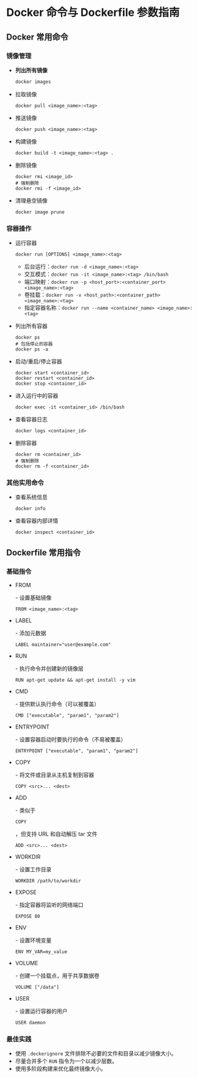 # Docker 命令与 Dockerfile 参数指南

## Docker 常用命令

### 镜像管理

- **列出所有镜像**
  
  ```bash
  docker images

- 拉取镜像

  

  ```
  docker pull <image_name>:<tag>
  ```

- 推送镜像

  

  ```
  docker push <image_name>:<tag>
  ```

- 构建镜像

  

  ```
  docker build -t <image_name>:<tag> .
  ```

- 删除镜像

  

  ```
  docker rmi <image_id>
  # 强制删除
  docker rmi -f <image_id>
  ```

- 清理悬空镜像

  

  ```
  docker image prune
  ```

### 容器操作

- 运行容器

  

  ```
  docker run [OPTIONS] <image_name>:<tag>
  ```

  - 后台运行：`docker run -d <image_name>:<tag>`
  - 交互模式：`docker run -it <image_name>:<tag> /bin/bash`
  - 端口映射：`docker run -p <host_port>:<container_port> <image_name>:<tag>`
  - 卷挂载：`docker run -v <host_path>:<container_path> <image_name>:<tag>`
  - 指定容器名称：`docker run --name <container_name> <image_name>:<tag>`

- 列出所有容器

  ```
  docker ps
  # 包括停止的容器
  docker ps -a
  ```

- 启动/重启/停止容器

  ```
  docker start <container_id>
  docker restart <container_id>
  docker stop <container_id>
  ```

- 进入运行中的容器

  ```
  docker exec -it <container_id> /bin/bash
  ```

- 查看容器日志

  ```
  docker logs <container_id>
  ```

- 删除容器

  ```
  docker rm <container_id>
  # 强制删除
  docker rm -f <container_id>
  ```

### 其他实用命令

- 查看系统信息

  ```
  docker info
  ```

- 查看容器内部详情

  ```
  docker inspect <container_id>
  ```

## Dockerfile 常用指令

### 基础指令

- FROM

  \- 设置基础镜像

  ```
  FROM <image_name>:<tag>
  ```

- LABEL

  \- 添加元数据

  ```
  LABEL maintainer="user@example.com"
  ```

- RUN

  \- 执行命令并创建新的镜像层

  ```
  RUN apt-get update && apt-get install -y vim
  ```

- CMD

  \- 提供默认执行命令（可以被覆盖）

  ```
  CMD ["executable", "param1", "param2"]
  ```

- ENTRYPOINT

  \- 设置容器启动时要执行的命令（不易被覆盖）

  ```
  ENTRYPOINT ["executable", "param1", "param2"]
  ```

- COPY

  \- 将文件或目录从主机复制到容器

  ```
  COPY <src>... <dest>
  ```

- ADD

  \- 类似于

  ```
  COPY
  ```

  ，但支持 URL 和自动解压 tar 文件

  ```
  ADD <src>... <dest>
  ```

- WORKDIR

  \- 设置工作目录

  ```
  WORKDIR /path/to/workdir
  ```

- EXPOSE

  \- 指定容器将监听的网络端口

  ```
  EXPOSE 80
  ```

- ENV

  \- 设置环境变量

  ```
  ENV MY_VAR=my_value
  ```

- VOLUME

  \- 创建一个挂载点，用于共享数据卷

  ```
  VOLUME ["/data"]
  ```

- USER

  \- 设置运行容器的用户

  ```
  USER daemon
  ```

### 最佳实践

- 使用 `.dockerignore` 文件排除不必要的文件和目录以减少镜像大小。
- 尽量合并多个 `RUN` 指令为一个以减少层数。
- 使用多阶段构建来优化最终镜像大小。